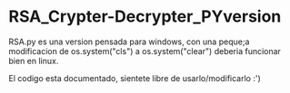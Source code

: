 # RSA_Crypter-Decrypter_PYversion
RSA.py es una version pensada para windows, con una peque;a modificacion de os.system("cls")
a os.system("clear") deberia funcionar bien en linux.

El codigo esta documentado, sientete libre de usarlo/modificarlo :')
